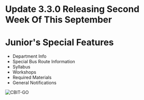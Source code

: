 # Update 3.3.0 Releasing Second Week Of This September

# Junior's Special Features
* Department Info
* Special Bus Route Information
* Syllabus 
* Workshops
* Required Materials
* General Notifications




![CBIT-GO](http://rohithvutnoor.com/images/project/cbitgo1.jpg)

